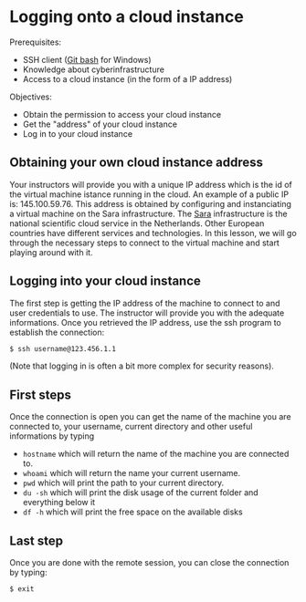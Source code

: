 # Logging onto a cloud instance
Prerequisites:
- SSH client ([Git bash](https://msysgit.github.io/) for Windows)
- Knowledge about cyberinfrastructure
- Access to a cloud instance (in the form of a IP address)

Objectives:
- Obtain the permission to access your cloud instance
- Get the "address" of your cloud instance
- Log in to your cloud instance

## Obtaining your own cloud instance address
Your instructors will provide you with a unique IP address which is the id of the virtual machine istance running in the cloud. An example of a public IP is: 145.100.59.76. This address is obtained by configuring and instanciating a virtual machine on the Sara infrastructure. The [Sara](https://surfsara.nl/) infrastructure is the national scientific cloud service in the Netherlands. Other European countries have different services and technologies. In this lesson, we will go through the necessary steps to connect to the virtual machine and start playing around with it.

## Logging into your cloud instance
The first step is getting the IP address of the machine to connect to and user credentials to use. The instructor will provide you with the adequate informations. Once you retrieved the IP address, use the ssh program to establish the connection:

```bash
$ ssh username@123.456.1.1
```

(Note that logging in is often a bit more complex for security reasons).

## First steps
Once the connection is open you can get the name of the machine you are connected to, your username, current directory and other useful informations by typing
- `hostname` which will return the name of the machine you are connected to.
- `whoami` which will return the name your current username.
- `pwd` which will print the path to your current directory.
- `du -sh` which will print the disk usage of the current folder and everything below it
- `df -h` which will print the free space on the available disks

## Last step
Once you are done with the remote session, you can close the connection by typing:

```bash
$ exit
```
